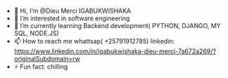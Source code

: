 - 👋 Hi, I’m @Dieu Merci IGABUKWISHAKA
- 👀 I’m interested in software engineering
- 🌱 I’m currently learning Backend development( PYTHON, DJANGO, MY SQL, NODE.JS)
- 📫 How to reach me whattsap( +25791912785) linkedin: https://www.linkedin.com/in/igabukwishaka-dieu-merci-7a672a269/?originalSubdomain=rw
- ⚡ Fun fact: chilling

<!---
Merci-backend-developer/Merci-backend-developer is a ✨ special ✨ repository because its `README.md` (this file) appears on your GitHub profile.
You can click the Preview link to take a look at your changes.
--->
